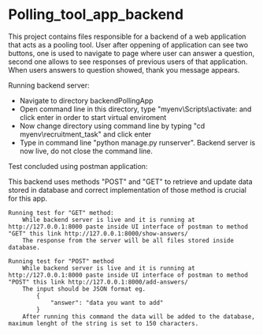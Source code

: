 # Polling_tool_app_backend

This project contains files responsible for a backend of a web application that acts as a pooling tool. User after oppening of application can see two buttons, one is used to 
navigate to page where user can answer a question, second one allows to see responses of previous users of that application. When users answers to question showed, thank you
message appears.

Running backend server:

  - Navigate to directory backendPollingApp
  - Open command line in this directory, type "myenv\Scripts\activate: and click enter in order to start virtual enviroment
  - Now change directory using command line by typing "cd myenv\recruitment_task" and click enter
  - Type in command line "python manage.py runserver". Backend server is now live, do not close the command line.
  
Test concluded using postman application:

  This backend uses methods "POST" and "GET" to retrieve and update data stored in database and correct implementation of those method is crucial for this app. 
  
    Running test for "GET" method:
        While backend server is live and it is running at http://127.0.0.1:8000 paste inside UI interface of postman to method "GET" this link http://127.0.0.1:8000/show-answers/
        The response from the server will be all files stored inside database.

    Running test for "POST" method
        While backend server is live and it is running at http://127.0.0.1:8000 paste inside UI interface of postman to method "POST" this link http://127.0.0.1:8000/add-answers/
        The input should be JSON format eg.
            {
                "answer": "data you want to add"
            }
        After running this command the data will be added to the database, maximum lenght of the string is set to 150 characters.
